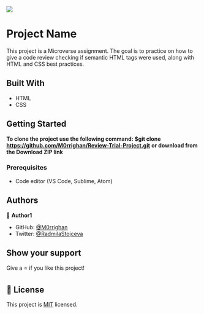 ![](https://img.shields.io/badge/Microverse-blueviolet)

# Project Name

This project is a Microverse assignment.
The goal is to practice on how to give a code review
checking if semantic HTML tags were used, along with HTML and CSS best practices.

## Built With

- HTML
- CSS

## Getting Started

**To clone the project use the following command:**
**$git clone https://github.com/M0rrighan/Review-Trial-Project.git**
**or download from the Download ZIP link**

### Prerequisites

- Code editor (VS Code, Sublime, Atom)

## Authors

👤 **Author1**

- GitHub: [@M0rrighan](https://github.com/M0rrighan)
- Twitter: [@RadmilaStojceva](https://twitter.com/RadmilaStojceva)

## Show your support

Give a ⭐️ if you like this project!

## 📝 License

This project is [MIT](./MIT.md) licensed.
